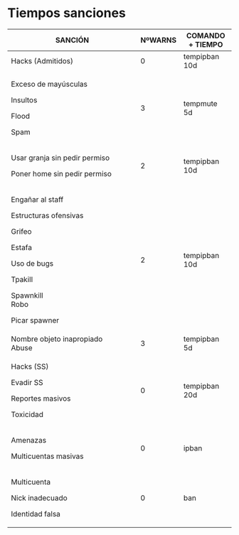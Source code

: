 # Tiempos sanciones

<table><thead><tr><th width="275.3333333333333">SANCIÓN</th><th>NºWARNS</th><th>COMANDO + TIEMPO</th></tr></thead><tbody><tr><td>Hacks (Admitidos)</td><td>0</td><td>tempipban 10d</td></tr><tr><td><p>Exceso de mayúsculas</p><p>Insultos</p><p>Flood</p><p>Spam</p></td><td>3</td><td>tempmute 5d</td></tr><tr><td><p>Usar granja sin pedir permiso</p><p>Poner home sin pedir permiso</p></td><td>2</td><td>tempipban 10d</td></tr><tr><td><p>Engañar al staff</p><p>Estructuras ofensivas</p><p>Grifeo</p><p>Estafa</p><p>Uso de bugs</p><p>Tpakill</p><p>Spawnkill<br>Robo</p><p>Picar spawner</p></td><td>2</td><td>tempipban 10d</td></tr><tr><td>Nombre objeto inapropiado<br>Abuse</td><td>3</td><td>tempipban 5d</td></tr><tr><td><p>Hacks (SS)</p><p>Evadir SS</p><p>Reportes masivos</p><p>Toxicidad</p></td><td>0</td><td>tempipban 20d</td></tr><tr><td><p>Amenazas</p><p>Multicuentas masivas</p></td><td>0</td><td>ipban</td></tr><tr><td><p>Multicuenta</p><p>Nick inadecuado</p><p>Identidad falsa</p></td><td>0</td><td>ban</td></tr></tbody></table>
